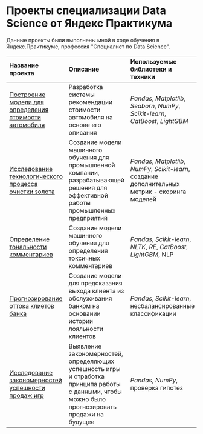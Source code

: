 # Проекты специализации Data Science от Яндекс Практикума
Данные проекты были выполнены мной в ходе обучения в Яндекс.Практикуме, профессия "Специалист по Data Science".

| Название проекта | Описание | Используемые библиотеки и техники | 
| :---------------------- | :---------------------- | :---------------------- |
| [Построение модели для определения стоимости автомобиля](car_price_project) | Разработка системы рекомендации стоимости автомобиля на основе его описания | *Pandas*, *Matplotlib*, *Seaborn*, *NumPy*, *Scikit-learn*, *CatBoost*, *LightGBM*|
| [Исследование технологического процесса очистки золота](gold_recovery_project) | Создание модели машинного обучения для промышленной компании, разрабатывающей решения для эффективной работы промышленных предприятий| *Pandas*, *Matplotlib*, *NumPy*, *Scikit-learn*, создание дополнительных метрик - скоринга моделей |
| [Определение тональности комментариев](toxic_comments_project) | Создание модели машинного обучения для определения токсичных комментариев| *Pandas*, *Scikit-learn*, *NLTK*, *RE*, *CatBoost*, *LightGBM*, NLP|
| [Прогнозирование оттока клиетов банка](customer_churn_project) | Создание модели для предсказания выхода клиента из обслуживания банком на основании истории лояльности клиентов| *Pandas*, *Scikit-learn*, несбалансированные классификации|
| [Исследование закономерностей успешности продаж игр](game_industry_project) | Выявление закономерностей, определяющих успешность игры и отработка принципа работы с данными, чтобы можно было прогнозировать продажи на будущее | *Pandas*, *NumPy*, проверка гипотез|
